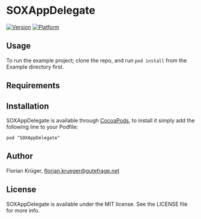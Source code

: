 # SOXAppDelegate

[![Version](http://cocoapod-badges.herokuapp.com/v/SOXAppDelegate/badge.png)](http://cocoadocs.org/docsets/SOXAppDelegate)
[![Platform](http://cocoapod-badges.herokuapp.com/p/SOXAppDelegate/badge.png)](http://cocoadocs.org/docsets/SOXAppDelegate)

## Usage

To run the example project; clone the repo, and run `pod install` from the Example directory first.

## Requirements

## Installation

SOXAppDelegate is available through [CocoaPods](http://cocoapods.org), to install
it simply add the following line to your Podfile:

    pod "SOXAppDelegate"

## Author

Florian Krüger, florian.krueger@gutefrage.net

## License

SOXAppDelegate is available under the MIT license. See the LICENSE file for more info.

